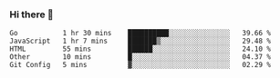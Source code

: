 ### Hi there 👋

<!--
**KLXLjun/KLXLjun** is a ✨ _special_ ✨ repository because its `README.md` (this file) appears on your GitHub profile.

Here are some ideas to get you started:

- 🔭 I’m currently working on ...
- 🌱 I’m currently learning ...
- 👯 I’m looking to collaborate on ...
- 🤔 I’m looking for help with ...
- 💬 Ask me about ...
- 📫 How to reach me: ...
- 😄 Pronouns: ...
- ⚡ Fun fact: ...
-->

<!--START_SECTION:waka-->
```text
Go           1 hr 30 mins    ██████████░░░░░░░░░░░░░░░   39.66 % 
JavaScript   1 hr 7 mins     ███████▒░░░░░░░░░░░░░░░░░   29.48 % 
HTML         55 mins         ██████░░░░░░░░░░░░░░░░░░░   24.10 % 
Other        10 mins         █░░░░░░░░░░░░░░░░░░░░░░░░   04.37 % 
Git Config   5 mins          ▓░░░░░░░░░░░░░░░░░░░░░░░░   02.29 % 
```
<!--END_SECTION:waka-->
